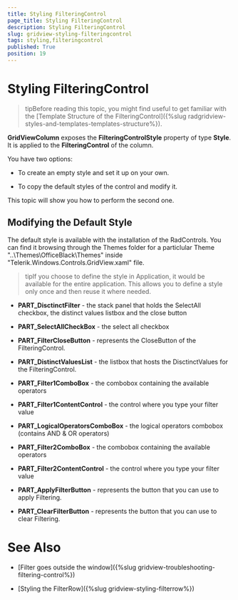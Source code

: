 ```yaml
---
title: Styling FilteringControl
page_title: Styling FilteringControl
description: Styling FilteringControl
slug: gridview-styling-filteringcontrol
tags: styling,filteringcontrol
published: True
position: 19
---
```


# Styling FilteringControl

>tipBefore reading this topic, you might find useful to get familiar with the [Template Structure of the FilteringControl]({%slug radgridview-styles-and-templates-templates-structure%}).
      
__GridViewColumn__ exposes the __FilteringControlStyle__ property of type __Style__. It is applied to the __FilteringControl__ of the column.
      

You have two options:

* To create an empty style and set it up on your own.

* To copy the default styles of the control and modify it.

This topic will show you how to perform the second one.

## Modifying the Default Style

The default style is available with the installation of the RadControls. You can find it browsing through the Themes folder for a particlular Theme "..\Themes\OfficeBlack\Themes" inside "Telerik.Windows.Controls.GridView.xaml" file.
        

>tipIf you choose to define the style in Application, it would be available for the entire application. This allows you to define a style only once and then reuse it where needed.

* __PART_DisctinctFilter__ - the stack panel that holds the SelectAll checkbox, the distinct values listbox and the close button
            

* __PART_SelectAllCheckBox__ - the select all checkbox
            

* __PART_FilterCloseButton__ - represents the CloseButton of the FilteringControl.
            

* __PART_DistinctValuesList__ - the listbox that hosts the DisctinctValues for the FilteringControl.
            

* __PART_Filter1ComboBox__ - the combobox containing the available operators
            

* __PART_Filter1ContentControl__ - the control where you type your filter value
            

* __PART_LogicalOperatorsComboBox__ - the logical operators combobox (contains AND & OR operators)
            

* __PART_Filter2ComboBox__ - the combobox containing the available operators
            

* __PART_Filter2ContentControl__ - the control where you type your filter value
            

* __PART_ApplyFilterButton__ - represents the button that you can use to apply Filtering.
            

* __PART_ClearFilterButton__ - represents the button that you can use to clear Filtering.
            

# See Also

 * [Filter goes outside the window]({%slug gridview-troubleshooting-filtering-control%})

 * [Styling the FilterRow]({%slug gridview-styling-filterrow%})
